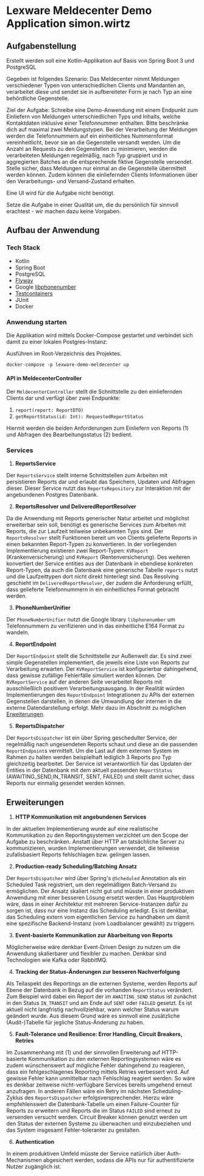 # Lexware Meldecenter Demo Application simon.wirtz

## Aufgabenstellung

Erstellt werden soll eine Kotlin-Applikation auf Basis von Spring Boot 3 und PostgreSQL

Gegeben ist folgendes Szenario: Das Meldecenter nimmt Meldungen verschiedener Typen von unterschiedlichen Clients und Mandanten an, verarbeitet diese und sendet sie in aufbereiteter Form je nach Typ an eine behördliche Gegenstelle.

Ziel der Aufgabe: Schreibe eine Demo-Anwendung mit einem Endpunkt zum Einliefern von Meldungen unterschiedlichen Typs und Inhalts, welche Kontaktdaten inklusive einer Telefonnummer enthalten. Bitte beschränke dich auf maximal zwei Meldungstypen.
Bei der Verarbeitung der Meldungen werden die Telefonnummern auf ein einheitliches Nummernformat vereinheitlicht, bevor sie an die Gegenstelle versandt werden.
Um die Anzahl an Requests zu den Gegenstellen zu minimieren, werden die verarbeiteten Meldungen regelmäßig, nach Typ gruppiert und in aggregierten Batches an die entsprechende fiktive Gegenstelle versendet. Stelle sicher, dass Meldungen nur einmal an die Gegenstelle übermittelt werden können.
Zudem können die einliefernden Clients Informationen über den Verarbeitungs- und Versand-Zustand erhalten.

Eine UI wird für die Aufgabe nicht benötigt.

Setze die Aufgabe in einer Qualität um, die du persönlich für sinnvoll erachtest - wir machen dazu keine Vorgaben.

## Aufbau der Anwendung

### Tech Stack
- Kotlin
- Spring Boot
- PostgreSQL
- [Flyway](https://github.com/flyway/flyway)
- Google [libphonenumber](https://github.com/google/libphonenumber?tab=readme-ov-file)
- [Testcontainers](https://testcontainers.com/)
- JUnit
- Docker

### Anwendung starten
Die Applikation wird mittels Docker-Compose gestartet und verbindet sich damit zu einer lokalen Postgres-Instanz:

Ausführen im Root-Verzeichnis des Projektes.
```
docker-compose -p lexware-demo-meldecenter up
```


#### API in MeldecenterController

Der `MeldecenterController` stellt die Schnittstelle zu den einliefernden Clients dar und verfügt über zwei Endpunkte:
1. `report(report: ReportDTO)`
2. `getReportStatus(id: Int): RequestedReportStatus`

Hiermit werden die beiden Anforderungen zum Einliefern von Reports (1) und Abfragen des Bearbeitungsstatus (2) bedient.

### Services

1. **ReportsService**

Der `ReportsService` stellt interne Schnittstellen zum Arbeiten mit persistieren Reports dar und erlaubt das Speichern, Updaten und Abfragen dieser.
Dieser Service nutzt das `ReportsRepository` zur Interaktion mit der angebundenen Postgres Datenbank.

2. **ReportsResolver und DeliveredReportResolver**

Da die Anwendung mit Reports generischer Natur arbeitet und möglichst erweiterbar sein soll, benötigt es generische Services zum Arbeiten mit Reports, die zur Laufzeit teilweise unbekannten Typs sind.
Der `ReportsResolver` stellt Funktionen bereit um von Clients gelieferte Reports in einen bekannten Report-Typen zu konvertieren. In der vorliegenden Implementierung existieren zwei Report-Typen: `KVReport` (Krankenversicherung) und `RVReport` (Rentenversicherung). Des weiteren konvertiert
der Service entities aus der Datenbank in ebendiese konkreten Report-Typen, da auch die Datenbank eine generische Tabelle `reports` nutzt und die Laufzeittypen dort nicht direkt hinterlegt sind.
Das Resolving geschieht im `DeliveredReportResolver`, der zudem die Anforderung erfüllt, dass gelieferte Telefonnummern in ein einheitliches Format gebracht werden.

3. **PhoneNumberUnifier**

Der `PhoneNumberUnifier` nutzt die Google library `libphonenumber` um Telefonnummern zu verifizieren und in das einheitliche E164 Format zu wandeln.

4. **ReportEndpoint**

Der `ReportEndpoint` stellt die Schnittstelle zur Außenwelt dar. Es sind zwei simple Gegenstellen implementiert, die jeweils eine Liste von Reports zur Verarbeitung erwarten. Der `KVReportService` ist 
konfigurierbar dahingehend, dass gewisse zufällige Fehlerfälle simuliert werden können. Der `RVReportService` auf der anderen Seite verarbeitet Reports mit ausschließlich positivem Verarbeitungsausgang. In
der Realität würden Implementierungen des `ReportEndpoint` Integrationen zu APIs der externen Gegenstellen darstellen, in denen die Umwandlung der internen in die externe Datendarstellung erfolgt. Mehr dazu im Abschnitt zu möglichen [Erweiterungen](#erweiterungen).

5. **ReportsDispatcher**

Der `ReportsDispatcher` ist ein über Spring geschedulter Service, der regelmäßig nach ungesendeten Reports schaut und diese an die passenden `ReportEndpoint`s vermittelt. Um die Last auf dem externen System im Rahmen zu halten werden beispielhaft lediglich 3 Reports pro Typ gleichzeitig 
bearbeitet. Der Service ist verantwortlich für das Updaten der Entities in der Datenbank mit dem aktuell passenden `ReportStatus` (AWAITING_SEND,IN_TRANSIT, SENT, FAILED) und stellt damit sicher, dass Reports nur einmalig gesendet werden können.

## Erweiterungen

1. **HTTP Kommunikation mit angebundenen Services**

In der aktuellen Implementierung wurde auf eine realistische Kommunikation zu den Reportingsystemen verzichtet um den Scope der Aufgabe zu beschränken. Anstatt über HTTP an tatsächliche Server zu kommunizieren, wurden Implementierungen verwendet, die teilweise zufallsbasiert Reports fehlschlagen bzw. gelingen lassen. 

2. **Production-ready Scheduling/Batching Ansatz**

Der `ReportsDispatcher` wird über Spring's `@Scheduled` Annotation als ein Scheduled Task registriert, um den regelmäßigen Batch-Versand zu ermöglichen. Der Ansatz skaliert nicht gut und müsste in einer produktiven Anwendung mit einer besseren Lösung ersetzt werden. Das Hauptproblem wäre, dass in einer Architektur
mit mehreren Service-Instanzen dafür zu sorgen ist, dass nur eine Instanz das Scheduling erledigt. Es ist denkbar, das Scheduling extern vom eigentlichen Service zu handhaben um damit eine spezifische Backend-Instanz (vom Loadbalancer gewählt) zu triggern.  

3. **Event-basierte Kommunikation zur Abarbeitung von Reports**

Möglicherweise wäre denkbar Event-Driven Design zu nutzen um die Anwendung skalierbarer und flexibler zu machen. Denkbar sind Technologien wie Kafka oder RabbitMQ. 

4. **Tracking der Status-Änderungen zur besseren Nachverfolgung**

Als Teilaspekt des Reportings an die externen Systeme, werden Reports auf Ebene der Datenbank in Bezug auf die vorhanden `ReportStatus` verändert. Zum Beispiel wird dabei ein Report der im `AWAITING_SEND` status ist zunächst in den Status `IN_TRANSIT` und am Ende auf `SENT` oder `FAILED` gesetzt. Es ist aktuell nicht langfristig nachvollziehbar, wann
welcher Status warum geändert wurde. Aus diesem Grund wäre es sinnvoll eine zusätzliche (Audit-)Tabelle für jegliche Status-Änderung zu haben.

5. **Fault-Tolerance und Resilience: Error Handling, Circuit Breakers, Retries**

Im Zusammenhang mit (1) und der sinnvollen Erweiterung auf HTTP-basierte Kommunikation zu den externen Reportingsystemen wäre es zudem wünschenswert auf mögliche Fehler dahingehend zu reagieren, dass ein fehlgeschlagenes Reporting mittels Retries verbessert wird. Auf gewisse Fehler kann unmittelbar nach Fehlschlag reagiert werden. So wäre es 
denkbar zeitweise nicht-verfügbare Services bereits umgehend erneut anzufragen. In anderen Fällen wäre ein Retry im nächsten Scheduling-Zyklus des `ReportsDispatcher` erfolgsversprechender. Hierzu wäre empfehlenswert die Datenbank-Tabelle um einen Failure-Counter für Reports zu erweitern und Reports die im Status `FAILED` sind erneut zu versenden versucht werden.
Circuit Breaker können genutzt werden um den Status der externen Systeme zu überwachen und einzubeziehen und das System insgesamt Fehler-toleranter zu gestalten. 
 
6. **Authentication**

In einem produktiven Umfeld müsste der Service natürlich über Auth-Mechanismen abgesichert werden, sodass die APIs nur für authentifizierte Nutzer zugänglich ist. 
